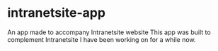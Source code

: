 # intranetsite-app
An app made to accompany Intranetsite website
This app was built to complement Intranetsite I have been working on for a while now.
